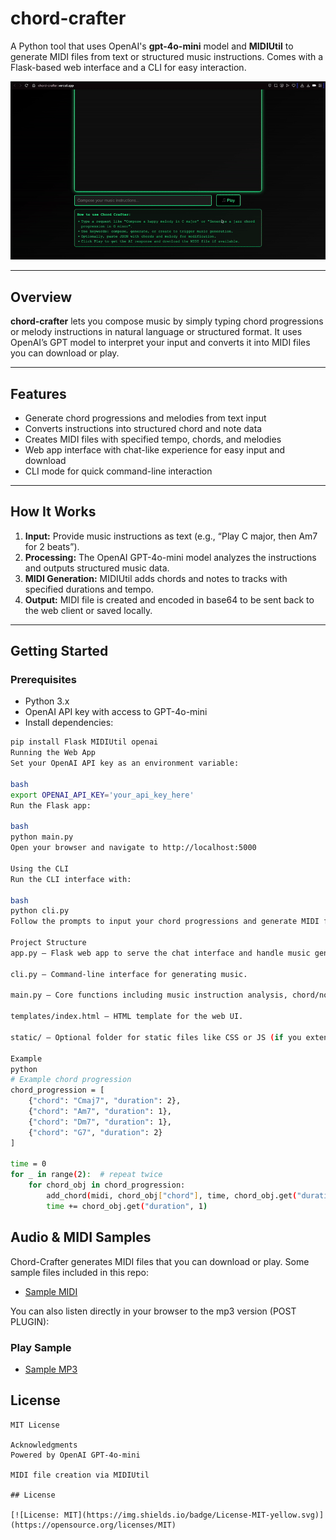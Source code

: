 # chord-crafter

A Python tool that uses OpenAI's **gpt-4o-mini** model and **MIDIUtil** to generate MIDI files from text or structured music instructions. Comes with a Flask-based web interface and a CLI for easy interaction.

![A GIF of the real-time C-nebot dashboard in action](https://github.com/daniel-c-silva/chord-crafter/blob/main/Assets/chordcraft.gif?raw=true)

---

## Overview

**chord-crafter** lets you compose music by simply typing chord progressions or melody instructions in natural language or structured format. It uses OpenAI’s GPT model to interpret your input and converts it into MIDI files you can download or play.

---

## Features

- Generate chord progressions and melodies from text input
- Converts instructions into structured chord and note data
- Creates MIDI files with specified tempo, chords, and melodies
- Web app interface with chat-like experience for easy input and download
- CLI mode for quick command-line interaction

---

## How It Works

1. **Input:** Provide music instructions as text (e.g., “Play C major, then Am7 for 2 beats”).
2. **Processing:** The OpenAI GPT-4o-mini model analyzes the instructions and outputs structured music data.
3. **MIDI Generation:** MIDIUtil adds chords and notes to tracks with specified durations and tempo.
4. **Output:** MIDI file is created and encoded in base64 to be sent back to the web client or saved locally.

---

## Getting Started

### Prerequisites

- Python 3.x
- OpenAI API key with access to GPT-4o-mini
- Install dependencies:

```bash
pip install Flask MIDIUtil openai
Running the Web App
Set your OpenAI API key as an environment variable:

bash
export OPENAI_API_KEY='your_api_key_here'
Run the Flask app:

bash
python main.py
Open your browser and navigate to http://localhost:5000

Using the CLI
Run the CLI interface with:

bash
python cli.py
Follow the prompts to input your chord progressions and generate MIDI files from the terminal.

Project Structure
app.py — Flask web app to serve the chat interface and handle music generation requests.

cli.py — Command-line interface for generating music.

main.py — Core functions including music instruction analysis, chord/note adding, and MIDI file handling.

templates/index.html — HTML template for the web UI.

static/ — Optional folder for static files like CSS or JS (if you extend UI).

Example
python
# Example chord progression
chord_progression = [
    {"chord": "Cmaj7", "duration": 2},
    {"chord": "Am7", "duration": 1},
    {"chord": "Dm7", "duration": 1},
    {"chord": "G7", "duration": 2}
]

time = 0
for _ in range(2):  # repeat twice
    for chord_obj in chord_progression:
        add_chord(midi, chord_obj["chord"], time, chord_obj.get("duration", 1), track=0)
        time += chord_obj.get("duration", 1)
```

## Audio & MIDI Samples

Chord-Crafter generates MIDI files that you can download or play. Some sample files included in this repo:

- [Sample MIDI](https://github.com/daniel-c-silva/chord-crafter/raw/main/Assets/generated-3.mid)

You can also listen directly in your browser to the mp3 version (POST PLUGIN):

### Play Sample

- [Sample MP3](https://drive.google.com/file/d/1yZvPurdVF7j-coBdS2mEI4R6f7xZpS4_/view?usp=sharing)


## License
```
MIT License

Acknowledgments
Powered by OpenAI GPT-4o-mini

MIDI file creation via MIDIUtil

## License

[![License: MIT](https://img.shields.io/badge/License-MIT-yellow.svg)](https://opensource.org/licenses/MIT)
```
